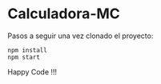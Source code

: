# Calculadora-MC
 Pasos a seguir una vez clonado el proyecto:
 ```
 npm install
 npm start
 ```
 
 Happy Code !!!
